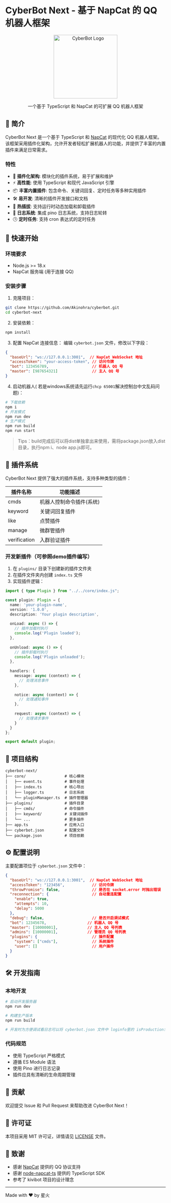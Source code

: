 # CyberBot Next - 基于 NapCat 的 QQ 机器人框架

<p align="center">
  <img src="logo.jpg" alt="CyberBot Logo" width="200">
</p>

<p align="center">
  一个基于 TypeScript 和 NapCat 的可扩展 QQ 机器人框架
</p> 

## 🌟 简介

CyberBot Next 是一个基于 TypeScript 和 [NapCat](https://github.com/HkTeamX/node-napcat-ts) 的现代化 QQ 机器人框架。该框架采用插件化架构，允许开发者轻松扩展机器人的功能，并提供了丰富的内置插件来满足日常需求。

### 特性

- 🧩 **插件化架构**: 模块化的插件系统，易于扩展和维护
- ⚡ **高性能**: 使用 TypeScript 和现代 JavaScript 引擎
- 📦 **丰富内置插件**: 包含命令、关键词回复、定时任务等多种实用插件
- 🛠️ **易开发**: 清晰的插件开发接口和文档
- 🔄 **热插拔**: 支持运行时动态加载和卸载插件
- 📝 **日志系统**: 集成 pino 日志系统，支持日志轮转
- 🕒 **定时任务**: 支持 cron 表达式的定时任务

## 🚀 快速开始

### 环境要求

- Node.js >= 18.x
- NapCat 服务端 (用于连接 QQ)

### 安装步骤

1. 克隆项目：
```bash
git clone https://github.com/Akinohra/cyberbot.git
cd cyberbot-next
```

2. 安装依赖：
```bash
npm install
```

3. 配置 NapCat 连接信息：
编辑 `cyberbot.json` 文件，修改以下字段：
```json
{
  "baseUrl": "ws://127.0.0.1:3001",  // NapCat WebSocket 地址
  "accessToken": "your-access-token", // 访问令牌
  "bot": 123456789,                   // 机器人 QQ 号
  "master": [987654321]               // 主人 QQ 号
}
```

4. 启动机器人( 若是windows系统请先运行`chcp 65001`解决控制台中文乱码问题)：
```bash
# 下载依赖
npm i
# 开发模式
npm run dev
# 生产模式
npm run build
npm run start
```

> Tips：build完成后可以将dist单独拿出来使用，需将package.json放入dist目录，执行npm i、node app.js即可。

## 🧩 插件系统

CyberBot Next 提供了强大的插件系统，支持多种类型的插件：

| 插件名称 | 功能描述 |
|---------|----------|
| cmds | 机器人控制命令插件(系统) |
| keyword | 关键词回复插件 |
| like | 点赞插件 |
| manage | 微群管插件 |
| verification | 入群验证插件 |

### 开发新插件（可参照demo插件编写）

1. 在 `plugins/` 目录下创建新的插件文件夹
2. 在插件文件夹内创建 `index.ts` 文件
3. 实现插件逻辑：

```typescript
import { type Plugin } from "../../core/index.js";

const plugin: Plugin = {
  name: 'your-plugin-name',
  version: '1.0.0',
  description: 'Your plugin description',
  
  onLoad: async () => {
    // 插件加载时执行
    console.log('Plugin loaded');
  },
  
  onUnload: async () => {
    // 插件卸载时执行
    console.log('Plugin unloaded');
  },
  
  handlers: {
    message: async (context) => {
      // 处理消息事件
    },
    
    notice: async (context) => {
      // 处理通知事件
    },
    
    request: async (context) => {
      // 处理请求事件
    }
  }
};

export default plugin;
```

## 📁 项目结构

```
cyberbot-next/
├── core/                 # 核心模块
│   ├── event.ts          # 事件处理
│   ├── index.ts          # 核心导出
│   ├── logger.ts         # 日志系统
│   └── pluginManager.ts  # 插件管理器
├── plugins/              # 插件目录
│   ├── cmds/             # 命令插件
│   ├── keyword/          # 关键词插件
│   └── ...               # 更多插件
├── app.ts                # 应用入口
├── cyberbot.json         # 配置文件
└── package.json          # 项目依赖
```

## ⚙️ 配置说明

主要配置项位于 `cyberbot.json` 文件中：

```json
{
  "baseUrl": "ws://127.0.0.1:3001",  // NapCat WebSocket 地址
  "accessToken": "123456",            // 访问令牌
  "throwPromise": false,              // 是否在 socket.error 时抛出错误
  "reconnection": {                   // 自动重连配置
    "enable": true,
    "attempts": 10,
    "delay": 5000
  },
  "debug": false,                     // 是否开启调试模式
  "bot": 12345678,                  // 机器人 QQ 号
  "master": [10000001],             // 主人 QQ 号列表
  "admins": [10000001],             // 管理员 QQ 号列表
  "plugins": {                        // 插件配置
    "system": ["cmds"],               // 系统插件
    "user": []                        // 用户插件
  }
}
```

## 🛠️ 开发指南

### 本地开发

```bash
# 启动开发服务器
npm run dev

# 构建生产版本
npm run build

# 开发时为方便调试看日志可以将 cyberbot.json 文件中 loginfo里的 isProduction: true 字段设置为 false, log控制台会有颜色方便查看，生产环境推荐保持为true

```

### 代码规范

- 使用 TypeScript 严格模式
- 遵循 ES Module 语法
- 使用 Pino 进行日志记录
- 插件应具有清晰的生命周期管理

## 🤝 贡献

欢迎提交 Issue 和 Pull Request 来帮助改进 CyberBot Next！

## 📄 许可证

本项目采用 MIT 许可证，详情请见 [LICENSE](LICENSE) 文件。

## 🙏 致谢

- 感谢 [NapCat](https://github.com/HkTeamX/node-napcat-ts) 提供的 QQ 协议支持
- 感谢 [node-napcat-ts](https://github.com/HkTeamX/node-napcat-ts) 提供的 TypeScript SDK
- 参考了 kivibot 项目的设计理念

---

Made with ❤️ by 星火

